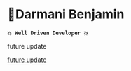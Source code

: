 # 🎇Darmani Benjamin
**`💥 Well Driven Developer 💥`**

future update
<p align="left">
  <a href="">future update</a> 
</p>
<!--
**DarmaniBenjamin/DarmaniBenjamin** is a ✨ _special_ ✨ repository because its `README.md` (this file) appears on your GitHub profile.

Here are some ideas to get you started:

- 🔭 I’m currently working on ...
- 🌱 I’m currently learning ...
- 👯 I’m looking to collaborate on ...
- 🤔 I’m looking for help with ...
- 💬 Ask me about ...
- 📫 How to reach me: ...
- 😄 Pronouns: ...
- ⚡ Fun fact: ...
-->
